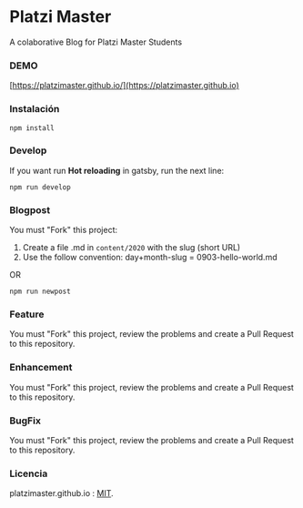 # Platzi Master

A colaborative Blog for Platzi Master Students

### DEMO

[https://platzimaster.github.io/](https://platzimaster.github.io)

### Instalación

```
npm install
```

### Develop

If you want run **Hot reloading** in gatsby, run the next line:

```
npm run develop
```

### Blogpost

You must "Fork" this project:

1. Create a file .md in `content/2020` with the slug (short URL)
2. Use the follow convention: day+month-slug = 0903-hello-world.md

OR

`npm run newpost`

### Feature

You must "Fork" this project, review the problems and create a Pull Request to this repository.

### Enhancement

You must "Fork" this project, review the problems and create a Pull Request to this repository.

### BugFix

You must "Fork" this project, review the problems and create a Pull Request to this repository.

### Licencia

platzimaster.github.io : [MIT](https://opensource.org/licenses/MIT).
